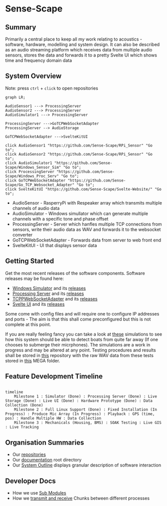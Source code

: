 # Sense-Scape

## Summary

Primarily a central place to keep all my work relating to acoustics - software, hardware, modelling and system design.
It can also be described as an audio streaming platform which receives data from multiple audio sensors, stores the data and forwards it to a pretty Svelte UI which shows time and frequency domain data

## System Overview

Note: press `ctrl` + `click` to open repositories

``` mermaid
graph LR; 

AudioSensor1 ---> ProcessingServer
AudioSensor2 ---> ProcessingServer
AudioSimulator1 ---> ProcessingServer

ProcessingServer --->GoTCPWebSocketAdapter
ProcessingServer --> AudioStorage

GoTCPWebSocketAdapter --->SvelteKitUI

click AudioSensor1 "https://github.com/Sense-Scape/RPi_Sensor" "Go to";
click AudioSensor2 "https://github.com/Sense-Scape/RPi_Sensor" "Go to";
click AudioSimulator1 "https://github.com/Sense-Scape/Windows_Sensor_Sim" "Go to";
click ProcessingServer "https://github.com/Sense-Scape/Windows_Proc_Serv" "Go to";
click GoTCPWebSocketAdapter "https://github.com/Sense-Scape/Go_TCP_Websocket_Adapter" "Go to";
click SvelteKitUI "https://github.com/Sense-Scape/Svelte-Website/" "Go to";

```

- AudioSensor - RasperryPi with Respeaker array which transmits multiple channels of audio data
- AudioSimulator - Windows simullator which can generate multiple channels with a specific tone and phase offset
- ProcessingServer - Server which hanfles multiple TCP connections from sensors, write their audio data as WAV and forwards it to the websocket converter
- GoTCPWebSocketAdapter - Forwards data from server to web front end
- SvelteKitUI - UI that displays sensor data

## Getting Started

Get the most recent releases of the software components. Software releases may be found here: 

- [Windows Simulator](https://github.com/Sense-Scape/Windows_Sensor_Sim/) and its [releases](https://github.com/Sense-Scape/Windows_Sensor_Sim/releases)
- [Processing Server](https://github.com/Sense-Scape/Windows_Proc_Serv/) and its [releases](https://github.com/Sense-Scape/Windows_Proc_Serv/releases)
- [TCPPWebSocketAdapter](https://github.com/Sense-Scape/Go_TCP_Websocket_Adapter/) and its [releases](https://github.com/Sense-Scape/Go_TCP_Websocket_Adapter/releases)
- [Svelte UI](https://github.com/Sense-Scape/Svelte-Website/) and its [releases](https://github.com/Sense-Scape/Svelte-Website/releases)

Some come with config files and will require one to configure IP addresses and ports - The aim is that this shall come preconfigured but this is not complete at this point.

If you are really feeling fancy you can take a look at [these](https://github.com/Sense-Scape/Python_Simulations/blob/main/PropogationModelling.ipynb) simulations to see how this system should be able to detect boats from quite far away (If one chooses to submerge their micrphones). The simulations are a work in progress and may be altered at any point. Testing procedures and results shall be stored in [this](https://github.com/Sense-Scape/Testing_Docs/tree/main) repository with the raw WAV data from these tests stored in [this](https://mega.nz/folder/QqlXnC4D#bC72lV5hunTv-RFYAa51Kg) MEGA folder.

## Feature Development Timeline

``` mermaid

timeline
    Milestone 1 : Simulator (Done) : Processing Server (Done) : Live Storage (Done) : Live UI (Done) : Hardware Prototype (Done) : Data Collection (Done)
    Milestone 2 : Full Linux Support (Done) : Fixed Installation (In Progress) : Produce Mic Array (In Progress) : Playback : GPS (time, pos) : Handle Multiple HW : Data Collection
    Milestone 3 : Mechanicals (Housing, BMS) : SOAK Testing : Live GIS : Live Tracking

```

## Organisation Summaries
- Our [repositories](https://github.com/orgs/Sense-Scape/repositories)
- Our [documentation](https://github.com/Sense-Scape/.github) root directory
- Our [System Outline](https://github.com/Sense-Scape/.github/blob/main/profile/System%20Outline.md) displays granular description of software interaction

## Developer Docs
- How we use  [Sub Modules](https://github.com/Sense-Scape/.github/blob/main/manuals/Sub%20Module%20Usage.md)
- How we [transmit and receive](https://github.com/Sense-Scape/.github/blob/main/manuals/Chunk%20Tx%20Rx.md) Chunks between different processes
